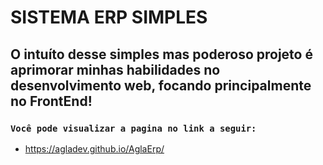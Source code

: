 # SISTEMA ERP SIMPLES
## O intuíto desse simples mas poderoso projeto é aprimorar minhas habilidades no desenvolvimento web, focando principalmente no FrontEnd!

### `Você pode visualizar a pagina no link a seguir:`
* https://agladev.github.io/AglaErp/
